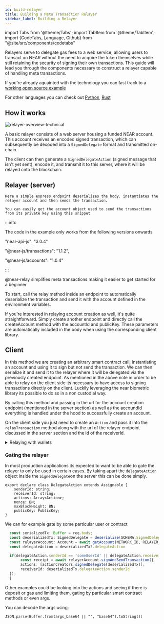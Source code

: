 ```yaml
---
id: build-relayer
title: Building a Meta Transaction Relayer
sidebar_label: Building a Relayer
---
```

import Tabs from '@theme/Tabs';
import TabItem from '@theme/TabItem';
import {CodeTabs, Language, Github} from "@site/src/components/codetabs"

Relayers serve to delegate gas fees to a web service, allowing users to transact on NEAR without the need to acquire the token themselves while still retaining the security of signing their own transactions. This guide will lead you through the components necessary to construct a relayer capable of handling meta transactions.

If you're already aquainted with the technology you can fast track to a [working open source example](https://github.com/SurgeCode/near-relay-example) 

For other languages you can check out [Python](https://github.com/here-wallet/near-relay), [Rust](https://github.com/near/pagoda-relayer-rs) 



## How it works


![relayer-overview-technical](/docs/assets/welcome-pages/relayer-overview-technical.png)

A basic relayer consists of a web server housing a funded NEAR account. This account receives an encoded signed transaction, which can subsequently be decoded into a `SignedDelegate` format and transmitted on-chain.

The client can then generate a `SignedDelegateAction` (signed message that isn't yet sent), encode it, and transmit it to this server, where it will be relayed onto the blockchain.

## Relayer (server)


<Tabs groupId="code-tabs">
  <TabItem value="near-api-js">

    Here a simple express endpoint deserializes the body, instantiates the relayer account and then sends the transaction.

  <Github language='typescript' url='https://github.com/SurgeCode/near-relay-example/blob/main/server.ts' start='16' end='27'/>

    You can easily get the account object used to send the transactions from its private key using this snippet

  <Github language='typescript' url='https://github.com/SurgeCode/near-relay-example/blob/main/util.ts' start='5' end='17'/>  


  :::info

 The code in the example only works from the following versions onwards

   "near-api-js": "3.0.4"

   "@near-js/transactions": "1.1.2",

   "@near-js/accounts": "1.0.4"

::: 


  </TabItem>
  <TabItem value="@near-relay/server">
  @near-relay simplifies meta transactions making it easier to get started for a beginner

  To start, call the relay method inside an endpoint to automatically deserialize the transaction and send it with the account defined in the environment variables.

   <Github language='typescript' url='https://github.com/SurgeCode/near-relay/blob/main/server/server.ts' start='8' end='12'/>


  If you're interested in relaying account creation as well, it's quite straightforward. Simply create another endpoint and directly call the createAccount method with the accountId and publicKey. These parameters are automatically included in the body when using the corresponding client library.
  <Github language='typescript' url='https://github.com/SurgeCode/near-relay/blob/main/server/server.ts' start='14' end='18'/>
  
  </TabItem>
  </Tabs>



## Client

<Tabs groupId="code-tabs">
  <TabItem value="near-api-js">
  In this method we are creating an arbitrary smart contract call, instantiating an account and using it to sign but not send the transaction. We can then serialize it and send it to the relayer where it will be delegated via the previously created endpoint.
  <Github language='typescript' url='https://github.com/SurgeCode/near-relay-example/blob/main/client.ts' start='10' end='30'/>

  </TabItem>
  <TabItem value="@near-relay/client">
   As mentioned in the above note in order to be able to relay on the client side its necessary to have access to signing transactions directly on the client. Luckily leveraging the near biometric library its possible to do so in a non custodial way.

   By calling this method and passing in the url for the account creation endpoint (mentioned in the server section) as well as the accoundId everything is handled under the hood to successfully create an account.
  <Github language='typescript' url='https://github.com/SurgeCode/near-relay/blob/main/example/src/app/page.tsx' start='17' end='23'/>

   On the client side you just need to create an `Action` and pass it into the `relayTransaction` method along with the url of the relayer endpoint discussed in the server section and the id of the receiverId.

   <Github language='typescript' url='https://github.com/SurgeCode/near-relay/blob/main/example/src/app/page.tsx' start='25' end='36'/>
  </TabItem>
  </Tabs>

<details>
  <summary> Relaying with wallets </summary>


  At the moment, wallet selector standard doesn't support signing transactions without immediately sending them. This functionality is essential for routing transactions to a relayer. Therefore, to smoothly integrate relaying on the client side, it's necessary to be able to sign transactions without relying on wallets.
  Progress is being made to make this possible in the future.
</details>


### Gating the relayer

In most production applications its expected to want to be able to gate the relayer to only be used in certain cases. By taking apart the `delegateAction` object inside the `SignedDelegate`on the server this can be done simply.
```
export declare class DelegateAction extends Assignable {
    senderId: string;
    receiverId: string;
    actions: Array<Action>;
    nonce: BN;
    maxBlockHeight: BN;
    publicKey: PublicKey;
}
```
We can for example gate by some particular user or contract

```typescript
  const serializedTx: Buffer = req.body;
  const deserializedTx: SignedDelegate = deserialize(SCHEMA.SignedDelegate, Buffer.from(serializedTx)) as SignedDelegate;
  const relayerAccount: Account = await getAccount(NETWORK_ID, RELAYER_ID, RELAYER_PRIVATE_KEY);
  const delegateAction = deserializedTx?.delegateAction

  if(delegateAction.senderId == 'someUserId' || delegateAction.receiverId == 'someContractId' ){
       const receipt = await relayerAccount.signAndSendTransaction({
       actions: [actionCreators.signedDelegate(deserializedTx)],
       receiverId: deserializedTx.delegateAction.senderId
  });
  }

```

Other examples could be looking into the actions and seeing if there is deposit or gas and limiting them, gating by particular smart contract methods or even args.

You can decode the args using:

```
JSON.parse(Buffer.from(args_base64 || "", "base64").toString())
```










